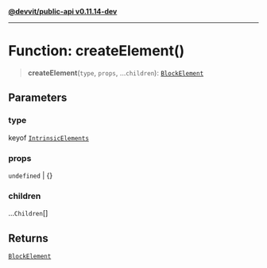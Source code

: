 [**@devvit/public-api v0.11.14-dev**](../../../../README.md)

---

# Function: createElement()

> **createElement**(`type`, `props`, ...`children`): [`BlockElement`](../../../../type-aliases/BlockElement.md)

## Parameters

### type

keyof [`IntrinsicElements`](../namespaces/Blocks/interfaces/IntrinsicElements.md)

### props

`undefined` | \{\}

### children

...`Children`[]

## Returns

[`BlockElement`](../../../../type-aliases/BlockElement.md)
